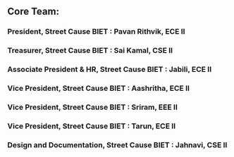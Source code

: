 ## Core Team:

### President, Street Cause BIET : Pavan Rithvik, ECE II

### Treasurer, Street Cause BIET : Sai Kamal, CSE II

### Associate President & HR, Street Cause BIET : Jabili, ECE II

### Vice President, Street Cause BIET : Aashritha, ECE II

### Vice President, Street Cause BIET : Sriram, EEE II

### Vice President, Street Cause BIET : Tarun, ECE II

### Design and Documentation, Street Cause BIET : Jahnavi, CSE II
